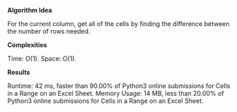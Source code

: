 **Algorithm Idea**

For the current column, get all of the cells by finding the 
difference between the number of rows needed. 

**Complexities**

Time: O(1).
Space: O(1).

**Results** 

Runtime: 42 ms, faster than 90.00% of Python3 online submissions for Cells in a Range on an Excel Sheet.
Memory Usage: 14 MB, less than 20.00% of Python3 online submissions for Cells in a Range on an Excel Sheet.


